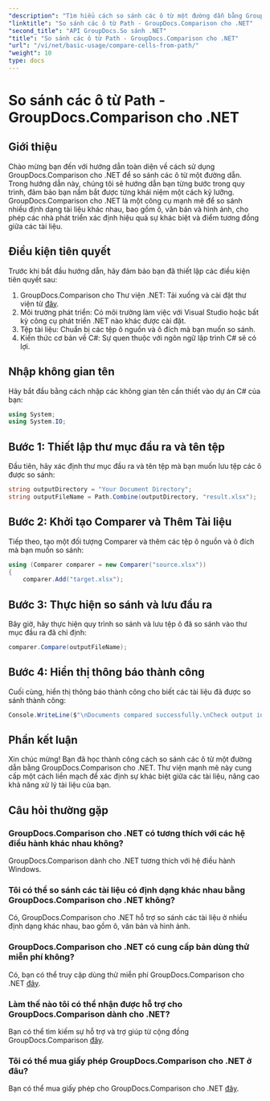 ```yaml
---
"description": "Tìm hiểu cách so sánh các ô từ một đường dẫn bằng GroupDocs.Comparison cho .NET. Xác định hiệu quả sự khác biệt giữa các tài liệu."
"linktitle": "So sánh các ô từ Path - GroupDocs.Comparison cho .NET"
"second_title": "API GroupDocs.So sánh .NET"
"title": "So sánh các ô từ Path - GroupDocs.Comparison cho .NET"
"url": "/vi/net/basic-usage/compare-cells-from-path/"
"weight": 10
type: docs
---
```

# So sánh các ô từ Path - GroupDocs.Comparison cho .NET

## Giới thiệu
Chào mừng bạn đến với hướng dẫn toàn diện về cách sử dụng GroupDocs.Comparison cho .NET để so sánh các ô từ một đường dẫn. Trong hướng dẫn này, chúng tôi sẽ hướng dẫn bạn từng bước trong quy trình, đảm bảo bạn nắm bắt được từng khái niệm một cách kỹ lưỡng. GroupDocs.Comparison cho .NET là một công cụ mạnh mẽ để so sánh nhiều định dạng tài liệu khác nhau, bao gồm ô, văn bản và hình ảnh, cho phép các nhà phát triển xác định hiệu quả sự khác biệt và điểm tương đồng giữa các tài liệu.
## Điều kiện tiên quyết
Trước khi bắt đầu hướng dẫn, hãy đảm bảo bạn đã thiết lập các điều kiện tiên quyết sau:
1. GroupDocs.Comparison cho Thư viện .NET: Tải xuống và cài đặt thư viện từ [đây](https://releases.groupdocs.com/comparison/net/).
2. Môi trường phát triển: Có môi trường làm việc với Visual Studio hoặc bất kỳ công cụ phát triển .NET nào khác được cài đặt.
3. Tệp tài liệu: Chuẩn bị các tệp ô nguồn và ô đích mà bạn muốn so sánh.
4. Kiến thức cơ bản về C#: Sự quen thuộc với ngôn ngữ lập trình C# sẽ có lợi.

## Nhập không gian tên
Hãy bắt đầu bằng cách nhập các không gian tên cần thiết vào dự án C# của bạn:
```csharp
using System;
using System.IO;
```
## Bước 1: Thiết lập thư mục đầu ra và tên tệp
Đầu tiên, hãy xác định thư mục đầu ra và tên tệp mà bạn muốn lưu tệp các ô được so sánh:
```csharp
string outputDirectory = "Your Document Directory";
string outputFileName = Path.Combine(outputDirectory, "result.xlsx");
```
## Bước 2: Khởi tạo Comparer và Thêm Tài liệu
Tiếp theo, tạo một đối tượng Comparer và thêm các tệp ô nguồn và ô đích mà bạn muốn so sánh:
```csharp
using (Comparer comparer = new Comparer("source.xlsx"))
{
    comparer.Add("target.xlsx");
```
## Bước 3: Thực hiện so sánh và lưu đầu ra
Bây giờ, hãy thực hiện quy trình so sánh và lưu tệp ô đã so sánh vào thư mục đầu ra đã chỉ định:
```csharp
comparer.Compare(outputFileName);
```
## Bước 4: Hiển thị thông báo thành công
Cuối cùng, hiển thị thông báo thành công cho biết các tài liệu đã được so sánh thành công:
```csharp
Console.WriteLine($"\nDocuments compared successfully.\nCheck output in {outputDirectory}.");
```

## Phần kết luận
Xin chúc mừng! Bạn đã học thành công cách so sánh các ô từ một đường dẫn bằng GroupDocs.Comparison cho .NET. Thư viện mạnh mẽ này cung cấp một cách liền mạch để xác định sự khác biệt giữa các tài liệu, nâng cao khả năng xử lý tài liệu của bạn.
## Câu hỏi thường gặp
### GroupDocs.Comparison cho .NET có tương thích với các hệ điều hành khác nhau không?
GroupDocs.Comparison dành cho .NET tương thích với hệ điều hành Windows.
### Tôi có thể so sánh các tài liệu có định dạng khác nhau bằng GroupDocs.Comparison cho .NET không?
Có, GroupDocs.Comparison cho .NET hỗ trợ so sánh các tài liệu ở nhiều định dạng khác nhau, bao gồm ô, văn bản và hình ảnh.
### GroupDocs.Comparison cho .NET có cung cấp bản dùng thử miễn phí không?
Có, bạn có thể truy cập dùng thử miễn phí GroupDocs.Comparison cho .NET [đây](https://releases.groupdocs.com/).
### Làm thế nào tôi có thể nhận được hỗ trợ cho GroupDocs.Comparison dành cho .NET?
Bạn có thể tìm kiếm sự hỗ trợ và trợ giúp từ cộng đồng GroupDocs.Comparison [đây](https://forum.groupdocs.com/c/comparison/12).
### Tôi có thể mua giấy phép GroupDocs.Comparison cho .NET ở đâu?
Bạn có thể mua giấy phép cho GroupDocs.Comparison cho .NET [đây](https://purchase.groupdocs.com/buy).